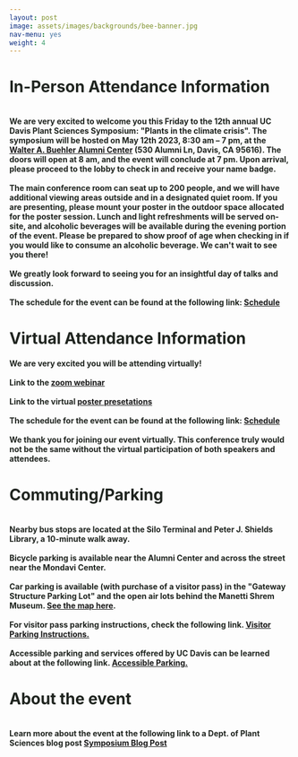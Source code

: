 ```yaml
---
layout: post
image: assets/images/backgrounds/bee-banner.jpg
nav-menu: yes
weight: 4
---
```

<!---
<strong style="color:#202520">ZOOM LINK FOR VIRTUAL ATTENDANCE: <a href="https://ucdavis.zoom.us/j/97812668260">CLICK HERE</a></strong>
<br>

<h1 style="color:#202520">In-Person Attendance Information</h1>
<strong style="color:#202520">
<br>
The schedule for the event can be found at the following link: <a href="http://plantsciencesymposium.ucdavis.edu/program.html">Schedule</a> 
</strong><br>

--->
<h1 style="color:#202520">In-Person Attendance Information</h1>

<br>
<strong style="color:#202520">
We are very excited to welcome you this Friday to the 12th annual UC Davis Plant Sciences Symposium: "Plants in the climate crisis". The symposium will be hosted on May 12th 2023, 8:30 am – 7 pm, at the <a href="https://alumni.ucdavis.edu/about/alumni-center">Walter A. Buehler Alumni Center</a> (530 Alumni Ln, Davis, CA 95616).
The doors will open at 8 am, and the event will conclude at 7 pm.
Upon arrival, please proceed to the lobby to check in and receive your name badge.
</strong>
<br>

<br>
<strong style="color:#202520">  
The main conference room can seat up to 200 people, and we will have additional viewing areas outside and in a designated quiet room.
If you are presenting, please mount your poster in the outdoor space allocated for the poster session.
Lunch and light refreshments will be served on-site, and alcoholic beverages will be available during the evening portion of the event. Please be prepared to show proof of age when checking in if you would like to consume an alcoholic beverage. We can't wait to see you there!
</strong>
<br>

<br>
<strong style="color:#202520">
We greatly look forward to seeing you for an insightful day of talks and discussion.
</strong>
<br>

<br>
<strong style="color:#202520">
The schedule for the event can be found at the following link: <a href="http://plantsciencesymposium.ucdavis.edu/program.html">Schedule</a> 
</strong>
<br>


<h1 style="color:#202520">Virtual Attendance Information</h1>
<strong style="color:#202520">
We are very excited you will be attending virtually!
</strong>
<br>


<br>
<strong style="color:#202520">
  Link to the <a href="https://ucdavis.zoom.us/j/99013239262">zoom webinar</a> 
</strong>
<br>

<br>
<strong style="color:#202520">
  Link to the virtual <a href="https://ucdavis.zoom.us/j/99013239262">poster presetations</a> 
</strong>
<br>


<br>
<strong style="color:#202520">
The schedule for the event can be found at the following link: <a href="http://plantsciencesymposium.ucdavis.edu/program.html">Schedule</a> 
</strong>
<br>

  
<br>
<strong style="color:#202520">
We thank you for joining our event virtually. This conference truly would not be the same without the virtual participation of both speakers and attendees. 
</strong>
<br>

<h1 style="color:#202520">Commuting/Parking</h1>

<br>
<strong style="color:#202520">
Nearby bus stops are located at the Silo Terminal and Peter J. Shields Library, a 10-minute walk away.
</strong><br>

<br>
<strong style="color:#202520">
Bicycle parking is available near the Alumni Center and across the street near the Mondavi Center. 
</strong><br>

<br> 
<strong style="color:#202520">
Car parking is available (with purchase of a visitor pass) in the "Gateway Structure Parking Lot" and the open air lots behind the Manetti Shrem Museum. <a href="https://goo.gl/maps/1iPmhnrLAqTvpaH56">See the map here</a>. 
</strong><br>

<br>
<strong style="color:#202520">
For visitor pass parking instructions, check the following link. <a href = "https://taps.ucdavis.edu/visitor"> Visitor Parking Instructions.</a>
</strong><br>

<br> 
<strong style="color:#202520">
Accessible parking and services offered by UC Davis can be learned about at the following link. <a href="https://taps.ucdavis.edu/parking/guide/disabled">Accessible Parking.</a>  
</strong><br>

<h1 style="color:#202520">About the event</h1>
  
<br>
<strong style="color:#202520">
Learn more about the event at the following link to a Dept. of Plant Sciences blog post <a href="https://www.plantsciences.ucdavis.edu/news/plant-sciences-symposium-2023">Symposium Blog Post</a>
</strong>
<br>

